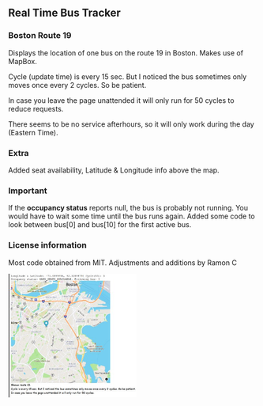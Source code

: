 ## Real Time Bus Tracker

### Boston Route 19

Displays the location of one bus on the route 19 in Boston. Makes use of MapBox.

Cycle (update time) is every 15 sec. But I noticed the bus sometimes only moves once every 2 cycles. So be patient.

In case you leave the page unattended it will only run for 50 cycles to reduce requests.

There seems to be no service afterhours, so it will only work during the day (Eastern Time).

### Extra

Added seat availability, Latitude & Longitude info above the map.

### Important

If the **occupancy status** reports null, the bus is probably not running. You would have to wait some time until the bus runs again.
Added some code to look between bus[0] and bus[10] for the first active bus.

### License information
Most code obtained from MIT. Adjustments and additions by Ramon C

<img src="images/screenshot.jpg" height="250" width="260">